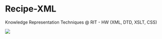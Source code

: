 # Recipe-XML
Knowledge Representation Techniques @ RIT - HW (XML, DTD, XSLT, CSS)

![](https://im5.ezgif.com/tmp/ezgif-5-3e3a3cc1de52.gif)
